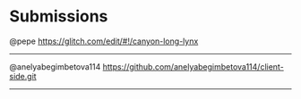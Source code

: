 # Submissions

@pepe https://glitch.com/edit/#!/canyon-long-lynx

---

@anelyabegimbetova114 https://github.com/anelyabegimbetova114/client-side.git

---

